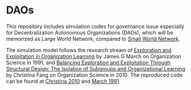 # DAOs

This repository includes simulation codes for governance issue especially for Decentralization Autonomous Organizations (DAOs), which will be memorized as Large World Network, compared to [Small World Network](https://en.wikipedia.org/wiki/Small-world_network).


The simulation model follows the research stream of [Exploration and Exploitation in Organization Learning](https://pubsonline.informs.org/doi/abs/10.1287/orsc.2.1.71) by James G March on Organization Science in 1991, and [Balancing Exploration and Exploitation Through Structural Design: The Isolation of Subgroups and Organizational Learning](https://pubsonline.informs.org/doi/abs/10.1287/orsc.1090.0468) by Christina Fang on Organization Science in 2010. The reproduced code can be found at [Christina 2010](https://github.com/GrandJune/DAOs/blob/main/Christina2010/Reproduction.ipynb) and [March 1991](https://github.com/GrandJune/DAOs/blob/main/Christina2010/March1991.py).


